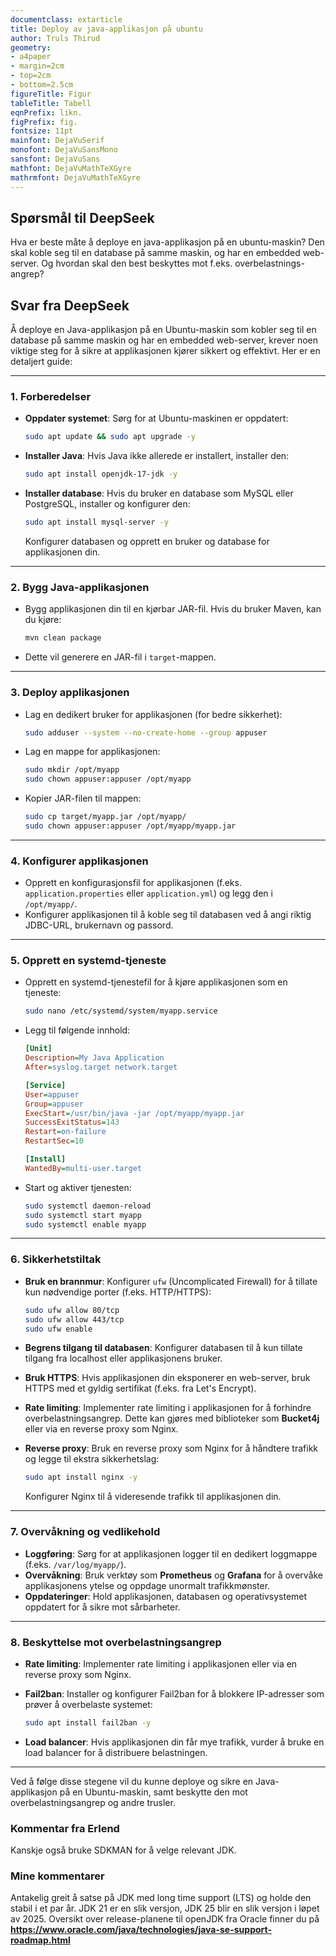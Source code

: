 ```yaml
---
documentclass: extarticle
title: Deploy av java-applikasjon på ubuntu
author: Truls Thirud
geometry: 
- a4paper
- margin=2cm
- top=2cm
- bottom=2.5cm
figureTitle: Figur
tableTitle: Tabell
eqnPrefix: likn.
figPrefix: fig.
fontsize: 11pt
mainfont: DejaVuSerif
monofont: DejaVuSansMono
sansfont: DejaVuSans
mathfont: DejaVuMathTeXGyre
mathrmfont: DejaVuMathTeXGyre
---
```

## Spørsmål til DeepSeek
Hva er beste måte å deploye en java-applikasjon på en ubuntu-maskin? Den skal koble seg til en database på samme maskin, og har en embedded web-server. Og hvordan skal den best beskyttes mot f.eks. overbelastnings-angrep?

## Svar fra DeepSeek
Å deploye en Java-applikasjon på en Ubuntu-maskin som kobler seg til en database på samme maskin og har en embedded web-server, krever noen viktige steg for å sikre at applikasjonen kjører sikkert og effektivt. Her er en detaljert guide:

---

### 1. **Forberedelser**
   - **Oppdater systemet**: Sørg for at Ubuntu-maskinen er oppdatert:

        ```bash
        sudo apt update && sudo apt upgrade -y
        ```

   - **Installer Java**: Hvis Java ikke allerede er installert, installer den:

        ```bash
        sudo apt install openjdk-17-jdk -y
        ```

   - **Installer database**: Hvis du bruker en database som MySQL eller PostgreSQL, installer og konfigurer den:

        ```bash
        sudo apt install mysql-server -y
        ```

     Konfigurer databasen og opprett en bruker og database for applikasjonen din.

---

### 2. **Bygg Java-applikasjonen**
   - Bygg applikasjonen din til en kjørbar JAR-fil. Hvis du bruker Maven, kan du kjøre:

        ```bash
        mvn clean package
        ```

   - Dette vil generere en JAR-fil i `target`-mappen.

---

### 3. **Deploy applikasjonen**
   - Lag en dedikert bruker for applikasjonen (for bedre sikkerhet):

        ```bash
        sudo adduser --system --no-create-home --group appuser
        ```

   - Lag en mappe for applikasjonen:

        ```bash
        sudo mkdir /opt/myapp
        sudo chown appuser:appuser /opt/myapp
        ```

   - Kopier JAR-filen til mappen:

        ```bash
        sudo cp target/myapp.jar /opt/myapp/
        sudo chown appuser:appuser /opt/myapp/myapp.jar
        ```
---

### 4. **Konfigurer applikasjonen**
   - Opprett en konfigurasjonsfil for applikasjonen (f.eks. `application.properties` eller `application.yml`) og legg den i `/opt/myapp/`.
   - Konfigurer applikasjonen til å koble seg til databasen ved å angi riktig JDBC-URL, brukernavn og passord.

---

### 5. **Opprett en systemd-tjeneste**
   - Opprett en systemd-tjenestefil for å kjøre applikasjonen som en tjeneste:

        ```bash
        sudo nano /etc/systemd/system/myapp.service
        ```

   - Legg til følgende innhold:

        ```ini
        [Unit]
        Description=My Java Application
        After=syslog.target network.target

        [Service]
        User=appuser
        Group=appuser
        ExecStart=/usr/bin/java -jar /opt/myapp/myapp.jar
        SuccessExitStatus=143
        Restart=on-failure
        RestartSec=10

        [Install]
        WantedBy=multi-user.target
        ```

   - Start og aktiver tjenesten:

        ```bash
        sudo systemctl daemon-reload
        sudo systemctl start myapp
        sudo systemctl enable myapp
        ```
---

### 6. **Sikkerhetstiltak**
   - **Bruk en brannmur**: Konfigurer `ufw` (Uncomplicated Firewall) for å tillate kun nødvendige porter (f.eks. HTTP/HTTPS):

        ```bash
        sudo ufw allow 80/tcp
        sudo ufw allow 443/tcp
        sudo ufw enable
        ```

   - **Begrens tilgang til databasen**: Konfigurer databasen til å kun tillate tilgang fra localhost eller applikasjonens bruker.
   - **Bruk HTTPS**: Hvis applikasjonen din eksponerer en web-server, bruk HTTPS med et gyldig sertifikat (f.eks. fra Let's Encrypt).
   - **Rate limiting**: Implementer rate limiting i applikasjonen for å forhindre overbelastningsangrep. Dette kan gjøres med biblioteker som **Bucket4j** eller via en reverse proxy som Nginx.
   - **Reverse proxy**: Bruk en reverse proxy som Nginx for å håndtere trafikk og legge til ekstra sikkerhetslag:

        ```bash
        sudo apt install nginx -y
        ```

     Konfigurer Nginx til å videresende trafikk til applikasjonen din.

---

### 7. **Overvåkning og vedlikehold**
   - **Loggføring**: Sørg for at applikasjonen logger til en dedikert loggmappe (f.eks. `/var/log/myapp/`).
   - **Overvåkning**: Bruk verktøy som **Prometheus** og **Grafana** for å overvåke applikasjonens ytelse og oppdage unormalt trafikkmønster.
   - **Oppdateringer**: Hold applikasjonen, databasen og operativsystemet oppdatert for å sikre mot sårbarheter.

---

### 8. **Beskyttelse mot overbelastningsangrep**
   - **Rate limiting**: Implementer rate limiting i applikasjonen eller via en reverse proxy som Nginx.
   - **Fail2ban**: Installer og konfigurer Fail2ban for å blokkere IP-adresser som prøver å overbelaste systemet:

        ```bash
        sudo apt install fail2ban -y
        ```

   - **Load balancer**: Hvis applikasjonen din får mye trafikk, vurder å bruke en load balancer for å distribuere belastningen.

---

Ved å følge disse stegene vil du kunne deploye og sikre en Java-applikasjon på en Ubuntu-maskin, samt beskytte den mot overbelastningsangrep og andre trusler.

### Kommentar fra Erlend

Kanskje også bruke SDKMAN for å velge relevant JDK.

### Mine kommentarer

Antakelig greit å satse på JDK med long time support (LTS) og holde den stabil i et par år. JDK 21 er en slik versjon, JDK 25 blir en slik versjon i løpet av 2025. Oversikt over release-planene til openJDK fra Oracle finner du på **<https://www.oracle.com/java/technologies/java-se-support-roadmap.html>**